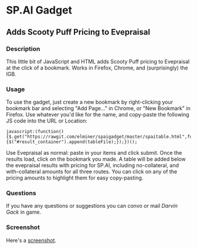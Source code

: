 # SP.AI Gadget
## Adds Scooty Puff Pricing to Evepraisal

### Description

This little bit of JavaScript and HTML adds Scooty Puff pricing to Evepraisal at the click of a bookmark.  Works in Firefox, Chrome, and (surprisingly) the IGB.

### Usage

To use the gadget, just create a new bookmark by right-clicking your bookmark bar and selecting "Add Page..." in Chrome, or "New Bookmark" in Firefox.  Use whatever you'd like for the name, and copy-paste the following JS code into the URL or Location:

```
javascript:(function(){$.get("https://rawgit.com/elminer/spaigadget/master/spaitable.html",function(tableFile){$("#result_container").append(tableFile);});})();
```

Use Evepraisal as normal: paste in your items and click submit. Once the results load, click on the bookmark you made.  A table will be added below the evepraisal results with pricing for SP.AI, including no-collateral, and with-collateral amounts for all three routes.  You can click on any of the pricing amounts to highlight them for easy copy-pasting.

### Questions

If you have any questions or suggestions you can convo or mail *Darvin Gack* in game.

### Screenshot

Here's a [screenshot](http://imgur.com/IFBey0s).